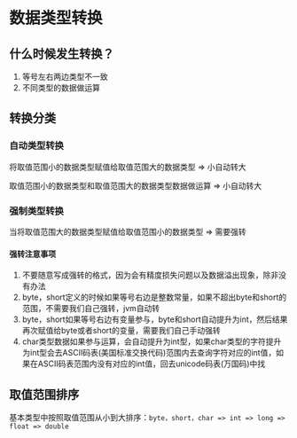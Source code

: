 # 数据类型转换

## 什么时候发生转换？

1. 等号左右两边类型不一致
2. 不同类型的数据做运算

## 转换分类

### 自动类型转换

将取值范围小的数据类型赋值给取值范围大的数据类型 => 小自动转大

取值范围小的数据类型和取值范围大的数据类型数据做运算 => 小自动转大

### 强制类型转换

当将取值范围大的数据类型赋值给取值范围小的数据类型 => 需要强转

#### 强转注意事项

1. 不要随意写成强转的格式，因为会有精度损失问题以及数据溢出现象，除非没有办法
2. byte，short定义的时候如果等号右边是整数常量，如果不超出byte和short的范围，不需要我们自己强转，jvm自动转
3. byte，short如果等号右边有变量参与，byte和short自动提升为int，然后结果再次赋值给byte或者short的变量，需要我们自己手动强转
4. char类型数据如果参与运算，会自动提升为int型，如果char类型的字符提升为int型会去ASCII码表(美国标准交换代码)范围内去查询字符对应的int值，如果在ASCII码表范围内没有对应的int值，回去unicode码表(万国码)中找

## 取值范围排序

基本类型中按照取值范围从小到大排序：`byte，short，char => int => long => float => double`